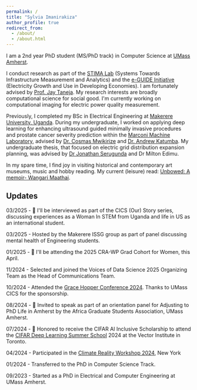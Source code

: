 ```yaml
---
permalink: /
title: "Sylvia Imanirakiza"
author_profile: true
redirect_from: 
  - /about/
  - /about.html
---
```


I am a 2nd year PhD student (MS/PhD track) in Computer Science  at [UMass Amherst](https://www.cics.umass.edu/). 

I conduct research as part of the [STIMA Lab](https://websites.umass.edu/jtaneja/) (Systems Towards Infrastructure Measurement and Analytics) and the [e-GUIDE Initiative](https://eguide.io/) (Electricity Growth and Use in Developing Economies). I am fortunately advised by [Prof. Jay Taneja](https://websites.umass.edu/jtaneja/). My research interests are broadly computational science for social good. I'm currently working on computational imaging for electric power quality measurement. 
 
Previously, I completed my BSc in Electrical Engineering at [Makerere University, Uganda](https://mak.ac.ug/). During my undergraduate, I worked on applying deep learning for enhancing ultrasound guided minimally invasive procedures and prostate cancer severity prediction within the [Marconi Machine Laboratory](https://marconilab.org/), advised by [Dr. Cosmas Mwikirize](https://scholar.google.com/citations?user=9rlsHzoAAAAJ&hl=en) and [Dr. Andrew Katumba](https://scholar.google.be/citations?user=APqcOhAAAAAJ&hl=en). My undergraduate thesis, that focused on electric grid distribution expansion planning, was advised by [Dr Jonathan Serugunda](https://scholar.google.com/citations?user=oeuuubUAAAAJ&hl=en) and Dr Milton Edimu.


In my spare time, I find joy in visiting historical and contemporary art museums, music and hobby reading. My current (leisure) read: [Unbowed: A memoir- Wangari Maathai](https://www.goodreads.com/book/show/201111.Unbowed).

## Updates
03/2025 - 🚀 I'll be interviewed as part of the CICS (Our) Story series, discussing experiences as a Woman In STEM from Uganda and life in US as an international student. 

03/2025 - Hosted by the Makerere ISSG group as part of panel discussing mental health of Engineering students. 

01/2025 - 🚀 I'll be attending the 2025 CRA-WP Grad Cohort for Women, this April.

11/2024 - Selected and joined the Voices of Data Science 2025 Organizing Team as the Head of Communications Team. 

10/2024 - Attended the [Grace Hopper Conference 2024](https://ghc.anitab.org/). Thanks to UMass CICS for the sponsorship.

08/2024 - 🎤 Invited to speak as part of an orientation panel for Adjusting to PhD Life in Amherst by the Africa Graduate Students Association, UMass Amherst.

07/2024 - 🚀 Honored to receive the CIFAR AI Inclusive Scholarship to attend the [CIFAR Deep Learning Summer School](https://dlrl.ca/) 2024 at the Vector Institute in Toronto.

04/2024 - Participated in the [Climate Reality Workshop 2024](https://www.climaterealityproject.org/new-york), New York

01/2024 - Transferred to the PhD in Computer Science Track. 

09/2023 - Started as a PhD in Electrical and Computer Engineering at UMass Amherst.





